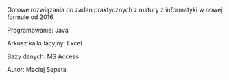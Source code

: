 Gotowe rozwiązania do zadań praktycznych z matury z informatyki w nowej formule od 2016

Programowanie: Java

Arkusz kalkulacyjny: Excel

Bazy danych: MS Access
 
 
Autor: Maciej Sepeta
